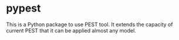 # pypest

This is a Python package to use PEST tool.
It extends the capacity of current PEST that it can be applied almost any model.

